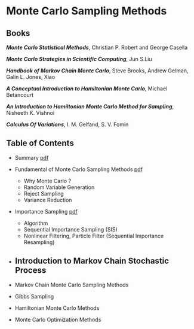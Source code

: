 # Monte Carlo Sampling Methods

## Books 

***Monte Carlo Statistical Methods***, Christian P. Robert and George Casella

***Monte Carlo Strategies in Scientific Computing***, Jun S.Liu

***Handbook of Markov Chain Monte Carlo***, Steve Brooks, Andrew Gelman, Galin L. Jones, Xiao

***A Conceptual Introduction to Hamiltonian Monte Carlo***, Michael Betancourt

***An Introduction to Hamiltonian Monte Carlo Method for Sampling***, Nisheeth K. Vishnoi

***Calculus Of Variations***, I. M. Gelfand, S. V. Fomin


## Table of Contents
- Summary [pdf](./0_monte_carlo_sampling_summary.pdf)

- Fundamental of Monte Carlo Sampling Methods [pdf](./1_importance_sampling.pdf)
  - Why Monte Carlo ?
  - Random Variable Generation
  - Reject Sampling
  - Variance Reduction

- Importance Sampling [pdf](./1_importance_sampling.pdf)
  - Algorithm
  - Sequential Importance Sampling (SIS)
  - Nonlinear Filtering, Particle Filter (Sequential Importance Resampling)

- Introduction to Markov Chain Stochastic Process
  - 

- Markov Chain Monte Carlo Sampling Methods

- Gibbs Sampling

- Hamiltonian Monte Carlo Methods

- Monte Carlo Optimization Methods
